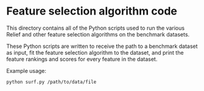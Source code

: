 # Feature selection algorithm code

This directory contains all of the Python scripts used to run the various Relief and other feature selection algorithms on the benchmark datasets.

These Python scripts are written to receive the path to a benchmark dataset as input, fit the feature selection algorithm to the dataset, and print the feature rankings and scores for every feature in the dataset.

Example usage:

```Shell
python surf.py /path/to/data/file
```
